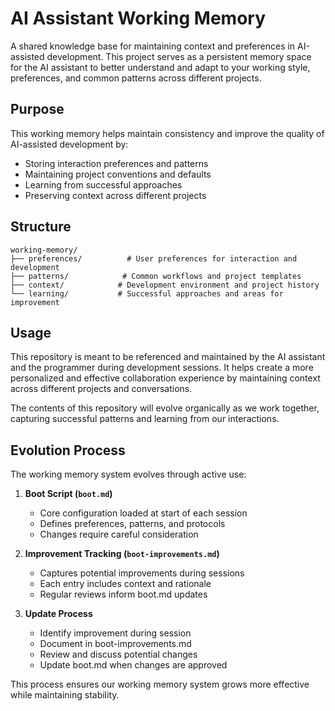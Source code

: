 # AI Assistant Working Memory

A shared knowledge base for maintaining context and preferences in AI-assisted development. This project serves as a persistent memory space for the AI assistant to better understand and adapt to your working style, preferences, and common patterns across different projects.

## Purpose

This working memory helps maintain consistency and improve the quality of AI-assisted development by:
- Storing interaction preferences and patterns
- Maintaining project conventions and defaults
- Learning from successful approaches
- Preserving context across different projects

## Structure

```
working-memory/
├── preferences/          # User preferences for interaction and development
├── patterns/            # Common workflows and project templates
├── context/            # Development environment and project history
└── learning/           # Successful approaches and areas for improvement
```

## Usage

This repository is meant to be referenced and maintained by the AI assistant and the programmer during development sessions. It helps create a more personalized and effective collaboration experience by maintaining context across different projects and conversations.

The contents of this repository will evolve organically as we work together, capturing successful patterns and learning from our interactions.

## Evolution Process

The working memory system evolves through active use:

1. **Boot Script (`boot.md`)**
   - Core configuration loaded at start of each session
   - Defines preferences, patterns, and protocols
   - Changes require careful consideration

2. **Improvement Tracking (`boot-improvements.md`)**
   - Captures potential improvements during sessions
   - Each entry includes context and rationale
   - Regular reviews inform boot.md updates

3. **Update Process**
   - Identify improvement during session
   - Document in boot-improvements.md
   - Review and discuss potential changes
   - Update boot.md when changes are approved

This process ensures our working memory system grows more effective while maintaining stability.
